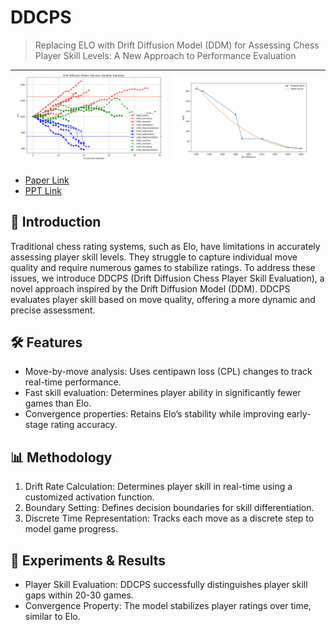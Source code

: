 # DDCPS
> Replacing ELO with Drift Diffusion Model (DDM) for Assessing Chess Player Skill Levels: A New Approach to Performance Evaluation

| <img src="images/trajectory_plot.png" alt="Decision Variable Trajectory"/> | <img src="images/CPL.png" alt="ACPL-ELO Relation" /> |
|-----------------------|-----------------------|

- [Paper Link](https://zhizhengfu.github.io/nju/DDCPS.pdf)
- [PPT Link](https://zhizhengfu.github.io/nju/DDCPS-PPT.pdf)

## 📜 Introduction

Traditional chess rating systems, such as Elo, have limitations in accurately assessing player skill levels. They struggle to capture individual move quality and require numerous games to stabilize ratings. To address these issues, we introduce DDCPS (Drift Diffusion Chess Player Skill Evaluation), a novel approach inspired by the Drift Diffusion Model (DDM). DDCPS evaluates player skill based on move quality, offering a more dynamic and precise assessment.

## 🛠️ Features

- Move-by-move analysis: Uses centipawn loss (CPL) changes to track real-time performance.
- Fast skill evaluation: Determines player ability in significantly fewer games than Elo.
- Convergence properties: Retains Elo’s stability while improving early-stage rating accuracy.

## 📊 Methodology

1. Drift Rate Calculation: Determines player skill in real-time using a customized activation function.
2. Boundary Setting: Defines decision boundaries for skill differentiation.
3. Discrete Time Representation: Tracks each move as a discrete step to model game progress.

## 🔬 Experiments & Results

- Player Skill Evaluation: DDCPS successfully distinguishes player skill gaps within 20-30 games.
- Convergence Property: The model stabilizes player ratings over time, similar to Elo.
